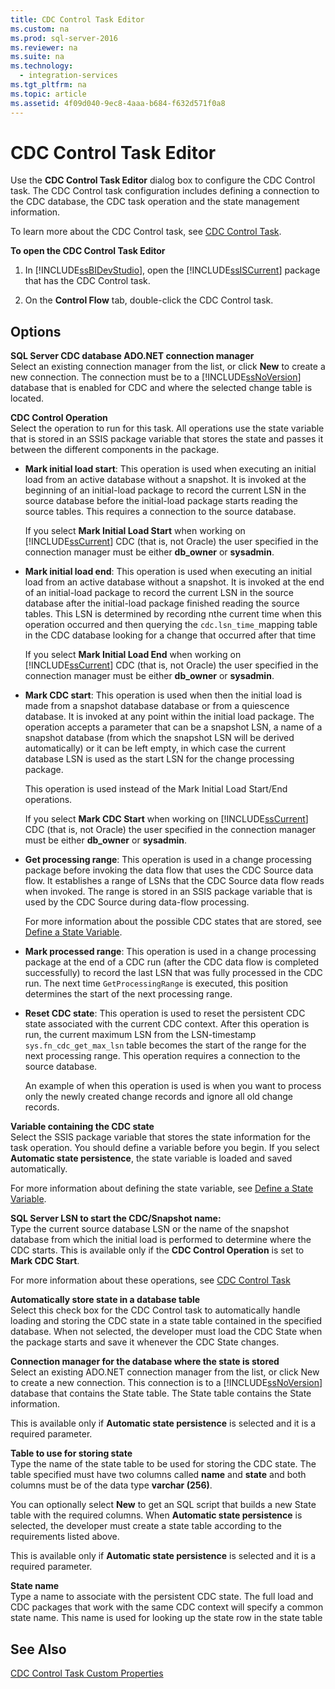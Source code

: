 ```yaml
---
title: CDC Control Task Editor
ms.custom: na
ms.prod: sql-server-2016
ms.reviewer: na
ms.suite: na
ms.technology: 
  - integration-services
ms.tgt_pltfrm: na
ms.topic: article
ms.assetid: 4f09d040-9ec8-4aaa-b684-f632d571f0a8
---
```

# CDC Control Task Editor
  Use the **CDC Control Task Editor** dialog box to configure the CDC Control task. The CDC Control task configuration includes defining a connection to the CDC database, the CDC task operation and the state management information.  
  
 To learn more about the CDC Control task, see [CDC Control Task](../../Topics\TopicNameNotContainA/CDC-Control-Task.md).  
  
 **To open the CDC Control Task Editor**  
  
1.  In [!INCLUDE[ssBIDevStudio](../../Token\Other/ssBIDevStudio_md.md)], open the [!INCLUDE[ssISCurrent](../../Token\Other/ssISCurrent_md.md)] package that has the CDC Control task.  
  
2.  On the **Control Flow** tab, double\-click the CDC Control task.  
  
## Options  
 **SQL Server CDC database ADO.NET connection manager**  
 Select an existing connection manager from the list, or click **New** to create a new connection. The connection must be to a [!INCLUDE[ssNoVersion](../../Token\Other/ssNoVersion_md.md)] database that is enabled for CDC and where the selected change table is located.  
  
 **CDC Control Operation**  
 Select the operation to run for this task. All operations use the state variable that is stored in an SSIS package variable that stores the state and passes it between the different components in the package.  
  
-   **Mark initial load start**: This operation is used when executing an initial load from an active database without a snapshot. It is invoked at the beginning of an initial\-load package to record the current LSN in the source database before the initial\-load package starts reading the source tables. This requires a connection to the source database.  
  
     If you select **Mark Initial Load Start** when working on [!INCLUDE[ssCurrent](../../Token\Other/ssCurrent_md.md)] CDC \(that is, not Oracle\) the user specified in the connection manager must be either  **db\_owner** or **sysadmin**.  
  
-   **Mark initial load end**: This operation is used when executing an initial load from an active database without a snapshot. It is invoked at the end of an initial\-load package to record the current LSN in the source database after the initial\-load package finished reading the source tables. This LSN is determined by recording nthe current time when this operation occurred and then querying the `cdc.lsn_time_`mapping table in the CDC database looking for a change that occurred after that time  
  
     If you select **Mark Initial Load End** when working on [!INCLUDE[ssCurrent](../../Token\Other/ssCurrent_md.md)] CDC \(that is, not Oracle\) the user specified in the connection manager must be either  **db\_owner** or **sysadmin**.  
  
-   **Mark CDC start**: This operation is used when then the initial load is made from a snapshot database database or from a quiescence database. It is invoked at any point within the initial load package. The operation accepts a parameter that can be a snapshot LSN, a name of a snapshot database \(from which the snapshot LSN will be derived automatically\) or it can be left empty, in which case the current database LSN is used as the start LSN for the change processing package.  
  
     This operation is used instead of the Mark Initial Load Start\/End operations.  
  
     If you select **Mark CDC Start** when working on [!INCLUDE[ssCurrent](../../Token\Other/ssCurrent_md.md)] CDC \(that is, not Oracle\) the user specified in the connection manager must be either  **db\_owner** or **sysadmin**.  
  
-   **Get processing range**: This operation is used in a change processing package before invoking the data flow that uses the CDC Source data flow. It establishes a range of LSNs that the CDC Source data flow reads when invoked. The range is stored in an SSIS package variable that is used by the CDC Source during data\-flow processing.  
  
     For more information about the possible CDC states that are stored, see [Define a State Variable](../../Topics\TopicNameContainA/Define-a-State-Variable.md).  
  
-   **Mark processed range**: This operation is used in a change processing package at the end of a  CDC run \(after the CDC data flow is completed successfully\) to record the last LSN that was fully processed in the CDC run. The next time `GetProcessingRange` is executed, this position determines the start of the next processing range.  
  
-   **Reset CDC state**: This operation is used to reset the persistent CDC state associated with the current CDC context. After this operation is run, the current maximum LSN from the LSN\-timestamp `sys.fn_cdc_get_max_lsn` table becomes the start of the range for the next processing range. This operation requires a connection to the source database.  
  
     An example of when this operation is used is when you want to process only the newly created change records and ignore all old change records.  
  
 **Variable containing the CDC state**  
 Select the SSIS package variable that stores the state information for the task operation. You should define a variable before you begin. If you select **Automatic state persistence**, the state variable is loaded and saved automatically.  
  
 For more information about defining the state variable, see [Define a State Variable](../../Topics\TopicNameContainA/Define-a-State-Variable.md).  
  
 **SQL Server LSN to start the CDC\/Snapshot name:**  
 Type the current source database LSN or the name of the snapshot database from which the initial load is performed to determine where the CDC starts. This is available only if the **CDC Control Operation** is set to **Mark CDC Start**.  
  
 For more information about these operations, see [CDC Control Task](../../Topics\TopicNameNotContainA/CDC-Control-Task.md)  
  
 **Automatically store state in a database table**  
 Select this check box for the CDC Control task to automatically handle loading and storing the CDC state in a state table contained in the specified database. When not selected, the developer must load the CDC State when the package starts and save it whenever the CDC State changes.  
  
 **Connection manager for the database where the state is stored**  
 Select an existing ADO.NET connection manager from the list, or click New to create a new connection. This connection is to a [!INCLUDE[ssNoVersion](../../Token\Other/ssNoVersion_md.md)] database that contains the State table. The State table contains the State information.  
  
 This is available only if **Automatic state persistence** is selected and it is a required parameter.  
  
 **Table to use for storing state**  
 Type the name of the state table to be used for storing the CDC state. The table specified must have two columns called **name** and **state** and both columns must be of the data type **varchar \(256\)**.  
  
 You can optionally select **New** to get an SQL script that builds a new State table with the required columns. When **Automatic state persistence** is selected, the developer must create a state table according to the requirements listed above.  
  
 This is available only if **Automatic state persistence** is selected and it is a required parameter.  
  
 **State name**  
 Type a name to associate with the persistent CDC state. The full load and CDC packages that work with the same CDC context will specify a common state name. This name is used for looking up the state row in the state table  
  
## See Also  
 [CDC Control Task Custom Properties](../../Topics\TopicNameNotContainA/CDC-Control-Task-Custom-Properties.md)  
  
  